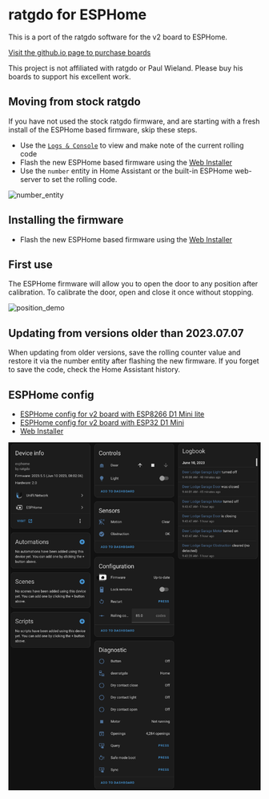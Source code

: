 
# ratgdo for ESPHome

This is a port of the ratgdo software for the v2 board to ESPHome.

[Visit the github.io page to purchase boards](https://paulwieland.github.io/ratgdo/#order)

This project is not affiliated with ratgdo or Paul Wieland. Please buy his boards to support his excellent work.

## Moving from stock ratgdo

If you have not used the stock ratgdo firmware, and are starting with a fresh install of the ESPHome based firmware, skip these steps.

- Use the [`Logs & Console`](https://paulwieland.github.io/ratgdo/flash.html) to view and make note of the current rolling code
- Flash the new ESPHome based firmware using the [Web Installer](https://esphome-ratgdo.github.io/esphome-ratgdo/)
- Use the `number` entity in Home Assistant or the built-in ESPHome web-server to set the rolling code.

<img width="560" alt="number_entity" src="https://github.com/ESPHome-RATGDO/esphome-ratgdo/assets/663432/e177029e-f42f-46a8-a87a-81fa04caaa57">

## Installing the firmware

- Flash the new ESPHome based firmware using the [Web Installer](https://esphome-ratgdo.github.io/esphome-ratgdo/)

## First use

The ESPHome firmware will allow you to open the door to any position after calibration. To calibrate the door, open and close it once without stopping.

<img width="560" alt="position_demo" src="https://github.com/ESPHome-RATGDO/esphome-ratgdo/assets/663432/22a9873e-67bb-4b2f-bb32-70047cfe666d">

## Updating from versions older than 2023.07.07

When updating from older versions, save the rolling counter value and restore it via the number entity after flashing the new firmware. If you forget to save the code, check the Home Assistant history.

## ESPHome config

- [ESPHome config for v2 board with ESP8266 D1 Mini lite](https://github.com/ESPHome-RATGDO/esphome-ratgdo/blob/main/static/v2board_esp8266_d1_mini_lite.yaml)
- [ESPHome config for v2 board with ESP32 D1 Mini](https://github.com/ESPHome-RATGDO/esphome-ratgdo/blob/main/static/v2board_esp32_d1_mini.yaml)
- [Web Installer](https://esphome-ratgdo.github.io/esphome-ratgdo/)

![Home Assistant Screen Shot](static/hass.png)
